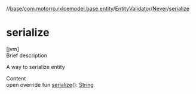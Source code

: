 //[base](../../../index.md)/[com.motorro.rxlcemodel.base.entity](../../index.md)/[EntityValidator](../index.md)/[Never](index.md)/[serialize](serialize.md)



# serialize  
[jvm]  
Brief description  


A way to serialize entity

  
Content  
open override fun [serialize](serialize.md)(): [String](https://kotlinlang.org/api/latest/jvm/stdlib/kotlin/-string/index.html)  



